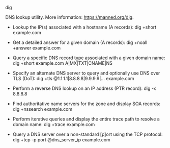 
  dig

  DNS lookup utility.
  More information: https://manned.org/dig.

  - Lookup the IP(s) associated with a hostname (A records):
    dig +short example.com

  - Get a detailed answer for a given domain (A records):
    dig +noall +answer example.com

  - Query a specific DNS record type associated with a given domain name:
    dig +short example.com A|MX|TXT|CNAME|NS

  - Specify an alternate DNS server to query and optionally use DNS over TLS (DoT):
    dig +tls @1.1.1.1|8.8.8.8|9.9.9.9|... example.com

  - Perform a reverse DNS lookup on an IP address (PTR record):
    dig -x 8.8.8.8

  - Find authoritative name servers for the zone and display SOA records:
    dig +nssearch example.com

  - Perform iterative queries and display the entire trace path to resolve a domain name:
    dig +trace example.com

  - Query a DNS server over a non-standard [p]ort using the TCP protocol:
    dig +tcp -p port @dns_server_ip example.com


